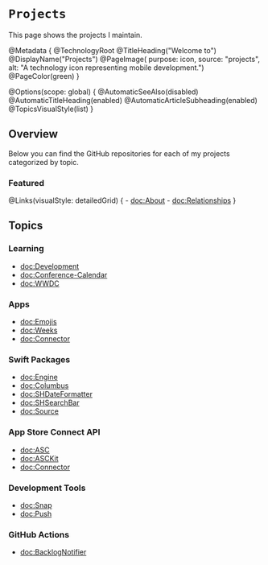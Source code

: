 # ``Projects``

This page shows the projects I maintain.

@Metadata {
    @TechnologyRoot
    @TitleHeading("Welcome to")
    @DisplayName("Projects")
    @PageImage(
        purpose: icon, 
        source: "projects", 
        alt: "A technology icon representing mobile development.")
    @PageColor(green)
}

@Options(scope: global) {
    @AutomaticSeeAlso(disabled)
    @AutomaticTitleHeading(enabled)
    @AutomaticArticleSubheading(enabled)
    @TopicsVisualStyle(list)
}

## Overview

Below you can find the GitHub repositories for each of my projects categorized by topic.

### Featured

@Links(visualStyle: detailedGrid) {
    - <doc:About>
    - <doc:Relationships>
}

## Topics

### Learning

- <doc:Development>
- <doc:Conference-Calendar>
- <doc:WWDC>

### Apps

- <doc:Emojis>
- <doc:Weeks>
- <doc:Connector>

### Swift Packages

- <doc:Engine>
- <doc:Columbus>
- <doc:SHDateFormatter>
- <doc:SHSearchBar>
- <doc:Source>

### App Store Connect API

- <doc:ASC>
- <doc:ASCKit>
- <doc:Connector>

### Development Tools

- <doc:Snap>
- <doc:Push>

### GitHub Actions

- <doc:BacklogNotifier>
